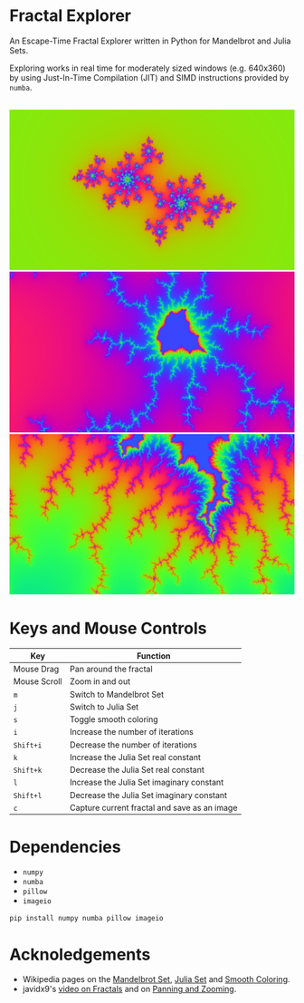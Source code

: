 # Fractal Explorer

An Escape-Time Fractal Explorer written in Python for Mandelbrot and Julia Sets.

Exploring works in real time for moderately sized windows (e.g. 640x360) by using Just-In-Time Compilation (JIT) and SIMD instructions provided by `numba`.

<br />

<img src="Docs/fractal-0.png" alt="Julia Set Fractal" />

<br />

<img src="Docs/fractal-1.png" alt="Mandelbrot Set Fractal Zoomed" />

<br />

<img src="Docs/fractal-2.png" alt="Mandelbrot Set Fractal Zoomed" />

<br />

# Keys and Mouse Controls

Key | Function
--- | ---
Mouse Drag | Pan around the fractal
Mouse Scroll | Zoom in and out
`m` | Switch to Mandelbrot Set
`j` | Switch to Julia Set
`s` | Toggle smooth coloring
`i` | Increase the number of iterations
`Shift+i` | Decrease the number of iterations
`k` | Increase the Julia Set real constant
`Shift+k` | Decrease the Julia Set real constant
`l` | Increase the Julia Set imaginary constant
`Shift+l` | Decrease the Julia Set imaginary constant
`c` | Capture current fractal and save as an image


# Dependencies

* `numpy`
* `numba`
* `pillow`
* `imageio`

```
pip install numpy numba pillow imageio
```

# Acknoledgements

* Wikipedia pages on the [Mandelbrot Set](https://en.wikipedia.org/wiki/Mandelbrot_set), [Julia Set](https://en.wikipedia.org/wiki/Julia_set) and [Smooth Coloring](https://en.wikipedia.org/wiki/Plotting_algorithms_for_the_Mandelbrot_set).
* javidx9's [video on Fractals](https://www.youtube.com/watch?v=PBvLs88hvJ8) and on [Panning and Zooming](https://www.youtube.com/watch?v=ZQ8qtAizis4).